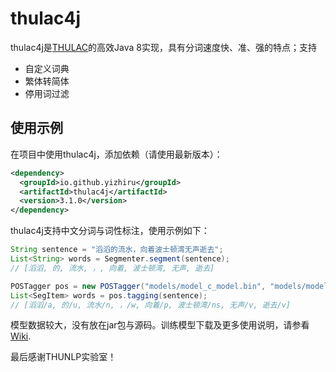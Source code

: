 # thulac4j

thulac4j是[THULAC](http://thulac.thunlp.org/)的高效Java 8实现，具有分词速度快、准、强的特点；支持

- 自定义词典
- 繁体转简体
- 停用词过滤


## 使用示例

在项目中使用thulac4j，添加依赖（请使用最新版本）：

```xml
<dependency>
  <groupId>io.github.yizhiru</groupId>
  <artifactId>thulac4j</artifactId>
  <version>3.1.0</version>
</dependency>
```

thulac4j支持中文分词与词性标注，使用示例如下：


```java
String sentence = "滔滔的流水，向着波士顿湾无声逝去";
List<String> words = Segmenter.segment(sentence);
// [滔滔, 的, 流水, ，, 向着, 波士顿湾, 无声, 逝去]

POSTagger pos = new POSTagger("models/model_c_model.bin", "models/model_c_dat.bin");
List<SegItem> words = pos.tagging(sentence);
// [滔滔/a, 的/u, 流水/n, ，/w, 向着/p, 波士顿湾/ns, 无声/v, 逝去/v]
```

模型数据较大，没有放在jar包与源码。训练模型下载及更多使用说明，请参看[Wiki](https://github.com/yizhiru/thulac4j/wiki).


最后感谢THUNLP实验室！


